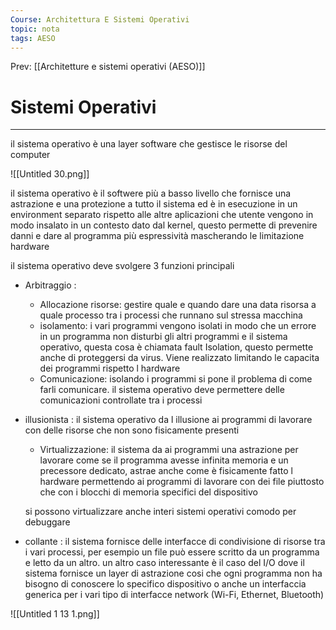 ```yaml
---
Course: Architettura E Sistemi Operativi
topic: nota
tags: AESO
---
```


Prev: [[Architetture e sistemi operativi (AESO)]]

# Sistemi Operativi
---


il sistema operativo è una layer software che gestisce le risorse del computer

![[Untitled 30.png]]

il sistema operativo è il softwere più a basso livello che fornisce una astrazione e una protezione a tutto il sistema ed è in esecuzione in un environment separato rispetto alle altre aplicazioni che utente vengono in modo insalato in un contesto dato dal kernel, questo permette di prevenire danni e dare al programma più espressività mascherando le limitazione hardware

il sistema operativo deve svolgere 3 funzioni principali

- Arbitraggio :
    - Allocazione risorse: gestire quale e quando dare una data risorsa a quale processo tra i processi che runnano sul stressa macchina
    - isolamento: i vari programmi vengono isolati in modo che un errore in un programma non disturbi gli altri programmi e il sistema operativo, questa cosa è chiamata fault Isolation, questo permette anche di proteggersi da virus. Viene realizzato limitando le capacita dei programmi rispetto l hardware
    - Comunicazione: isolando i programmi si pone il problema di come farli comunicare. il sistema operativo deve permettere delle comunicazioni controllate tra i processi
- illusionista : il sistema operativo da l illusione ai programmi di lavorare  con delle risorse che non sono fisicamente presenti
    - Virtualizzazione: il sistema  da ai programmi una astrazione per lavorare come se il programma avesse infinita memoria e un precessore dedicato, astrae anche come è fisicamente fatto l hardware permettendo ai programmi di lavorare con dei file piuttosto che con i blocchi di memoria specifici del dispositivo

    si possono virtualizzare anche interi sistemi operativi  comodo per debuggare

- collante : il sistema fornisce delle interfacce di condivisione di risorse tra i vari processi, per esempio un file può essere scritto da un programma e letto da un altro. un altro caso interessante è il caso del I/O dove il sistema  fornisce un layer di astrazione cosi che ogni programma non ha bisogno di conoscere lo specifico dispositivo o anche un interfaccia generica per i vari tipo di interfacce network (Wi-Fi, Ethernet, Bluetooth)

![[Untitled 1 13 1.png]]

